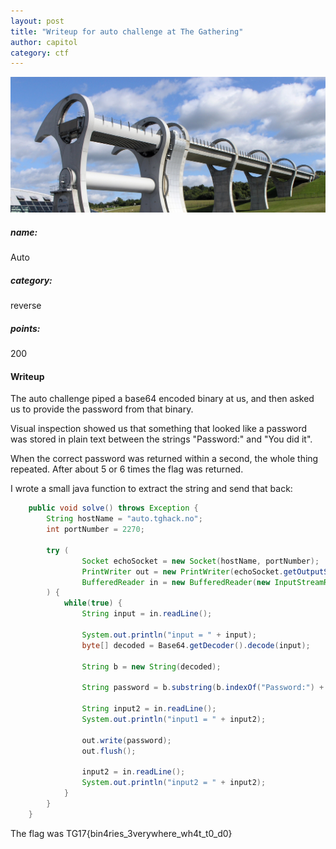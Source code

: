 ```yaml
---
layout: post
title: "Writeup for auto challenge at The Gathering"
author: capitol
category: ctf
---
```

![engineering](/images/engineering.jpg)

##### name:
Auto

##### category:
reverse

##### points:
200

#### Writeup

The auto challenge piped a base64 encoded binary at us, and then asked us to provide
the password from that binary.

Visual inspection showed us that something that looked like a password was stored in
plain text between the strings "Password:" and "You did it". 

When the correct password was returned within a second, the whole thing repeated.
After about 5 or 6 times the flag was returned.

I wrote a small java function to extract the string and send that back:
```java
    public void solve() throws Exception {
        String hostName = "auto.tghack.no";
        int portNumber = 2270;

        try (
                Socket echoSocket = new Socket(hostName, portNumber);
                PrintWriter out = new PrintWriter(echoSocket.getOutputStream(), true);
                BufferedReader in = new BufferedReader(new InputStreamReader(echoSocket.getInputStream()));
        ) {
            while(true) {
                String input = in.readLine();

                System.out.println("input = " + input);
                byte[] decoded = Base64.getDecoder().decode(input);

                String b = new String(decoded);

                String password = b.substring(b.indexOf("Password:") + 13, b.indexOf("You did it") - 1);

                String input2 = in.readLine();
                System.out.println("input1 = " + input2);

                out.write(password);
                out.flush();

                input2 = in.readLine();
                System.out.println("input2 = " + input2);
            }
        }
    }
```

The flag was TG17{bin4ries_3verywhere_wh4t_t0_d0}
